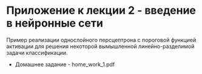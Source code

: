 Приложение к лекции 2 - введение в нейронные сети
=====

Пример реализации однослойного персцептрона с пороговой функцией активации для решения некоторой вымышленной линейно-разделимой задачи классификации.

- Домашнее задание - home_work_1.pdf
